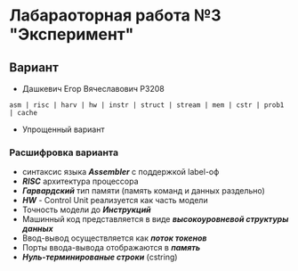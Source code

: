 # Лабараоторная работа №3 "Эксперимент"

## Вариант
- Дашкевич Егор Вячеславович P3208
```
asm | risc | harv | hw | instr | struct | stream | mem | cstr | prob1 | cache
```
- Упрощенный вариант

### Расшифровка варианта

- синтаксис языка ***Assembler*** с поддержкой label-оф
- ***RISC*** архитектура процессора
- ***Гарвардский*** тип памяти (память команд и данных раздельно)
- ***HW*** - Control Unit реализуется как часть модели
- Точность модели до ***Инструкций***
- Машинный код представляется в виде ***высокоуровневой структуры данных***
- Ввод-вывод осуществляется как ***поток токенов***
- Порты ввода-вывода отображаются в ***память***
- ***Нуль-терминированые строки*** (cstring)
